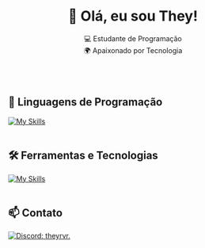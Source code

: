 <h1 align="center">👋 Olá, eu sou They!</h1>

<p align="center">
  💻 Estudante de Programação<br>
  🌍 Apaixonado por Tecnologia
</p><br><br>


## 🚀 Linguagens de Programação
[![My Skills](https://skillicons.dev/icons?i=javascript,typescript,python,c)](https://skillicons.dev)<br><br>

## 🛠️ Ferramentas e Tecnologias
[![My Skills](https://skillicons.dev/icons?i=vscode,prisma,sequelize,firebase,mongodb,figma,postgresql,mysql,git,cloudflare,discordjs)](https://skillicons.dev)<br><br>

## 📫 Contato

[![Discord: theyrvr.](https://img.shields.io/badge/-theyrvr.-blue?style=flat-square&logo=Discord&logoColor=white&link=https://discord.com/users/1264700878770798755)](https://discord.com/users/1264700878770798755)
